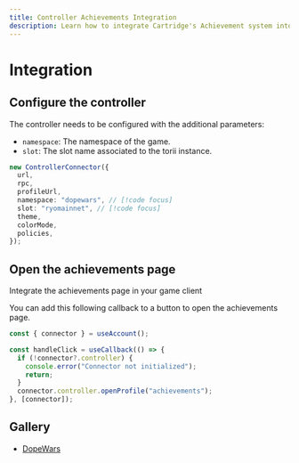 ```yaml
---
title: Controller Achievements Integration
description: Learn how to integrate Cartridge's Achievement system into your game client, including controller configuration and UI components.
---
```


# Integration

## Configure the controller

The controller needs to be configured with the additional parameters:

- `namespace`: The namespace of the game.
- `slot`: The slot name associated to the torii instance.

```ts
new ControllerConnector({
  url,
  rpc,
  profileUrl,
  namespace: "dopewars", // [!code focus]
  slot: "ryomainnet", // [!code focus]
  theme,
  colorMode,
  policies,
});
```

## Open the achievements page

Integrate the achievements page in your game client

You can add this following callback to a button to open the achievements page.

```ts
const { connector } = useAccount();

const handleClick = useCallback(() => {
  if (!connector?.controller) {
    console.error("Connector not initialized");
    return;
  }
  connector.controller.openProfile("achievements");
}, [connector]);
```

## Gallery

- [DopeWars](https://github.com/cartridge-gg/dopewars/blob/mainnet/web/src/components/wallet/ConnectButton.tsx)
